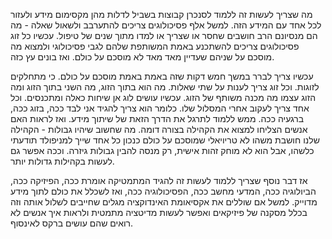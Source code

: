 מה שצריך לעשות זה ללמוד לסנכרן קבוצות בשביל לדלות מהן מקסימום מידע ולעזור לכל אחד עם המידע הזה. למשל אלף פסיכולוגים צריכים להתערבב ולשאול שאלה - מה הם מנסיונם הרב חושבים שחסר או שצריך או למדו מתוך שנים של טיפול. עכשיו כל זוג פסיכולוגים צריכים להשתכנע באמת המשותפת שלהם לגבי פסיכולוגי ולמצוא מה מוסכם על שניהם שעדיין מאד מאד לא מוסכם על כולם. ואז בונים עץ כזה. 

עכשיו צריך לברר במשך חמש דקות שזה באמת באמת מוסכם על כולם. כי מתחלקים לזוגות. וכל זוג צריך לענות על שתי שאלות. מה הוא בתוך הזוג, מה השני בתוך הזוג ומה הזוג עצמו מה מכנה משותף של הזוג. עכשיו עושים לוג אן שיחות כאלה ומתכנסים. וכל אחד צריך לעקוב אחרי המסלול שלו. כלומר הוא צריך להגיד אני לבד ככה, בזוג ככה, ברגעיה ככה. ממש ללמוד לתרגל את הדרך הזאת של שיתוך מידע. ואז לראות האם אנשים הצליחו למצוא את הקהילה בצורה דומה. מה שחשוב שיהיו גבולות - הקהילה שלנו חושבת משהו לא טריויאלי שמוסכם על כולם כנכון כל אחד שייך למניפולד תודעתי כלשהו, אבל הוא לא מוחק זהות אישית, רק מנסה להבין גבולות גיזרה. וככה אפשר גם לעשות בקהילות גדולות יותר. 

אז דבר נוסף שצריך ללמוד לעשות זה להגיד המתמטיקה אומרת ככה, הפיזיקה ככה, הביולוגיה ככה, המדעי מחשב ככה, הפסיכולוגיה ככה, ואז לשכלל את כולם לתוך מידע מדוייק. למשל אם שוללים את אקסיאומת האינדוקציה מגלים שחייבים לשלול אותה וזה בכלל מסקנה של פיזיקאים ואפשר לעשות מדיטציה מתמטית ולראות איך אנשים לא רואים שהם עושים ברקס לאינסוף. 
